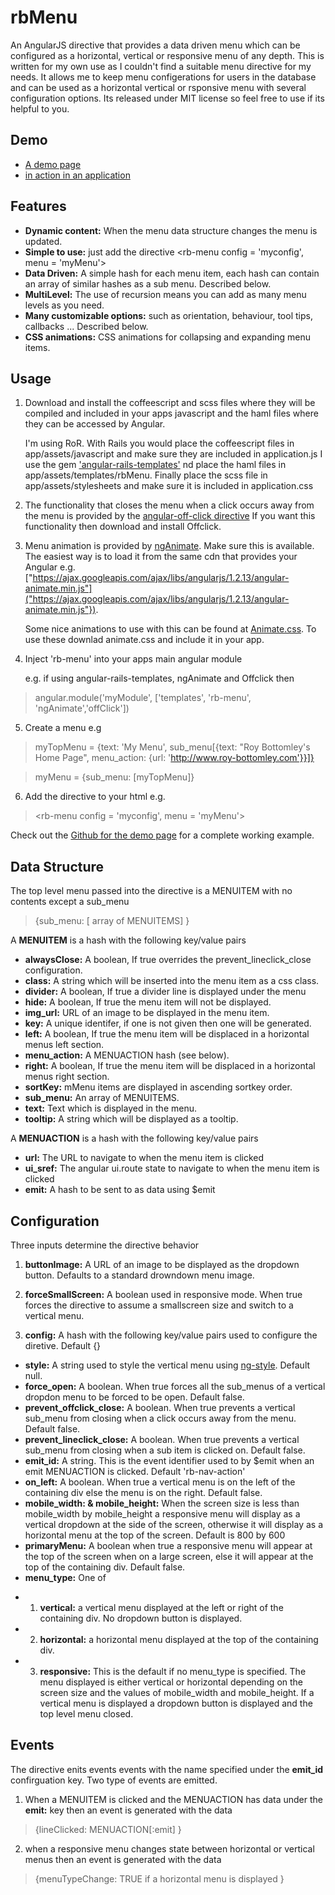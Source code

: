 # rbMenu
An AngularJS directive that provides a data driven menu which can be configured as a horizontal, vertical or responsive menu of any depth.
This is written for my own use as I couldn't find a suitable menu directive for my needs. It allows me to keep menu configerations for users in the database and can be used as a horizontal vertical or rsponsive menu with several configuration options. Its released under MIT license so feel free to use if its helpful to you.
## Demo
- [A demo page](http://www.roy-bottomley.com/demos/rbmenu)
- [in action in an application](http://www.tacticalfootball.com/clubs/1122)

## Features
* **Dynamic content:**  When the menu data structure changes the menu is updated.
* **Simple to use:**  just add the directive  <rb-menu config = 'myconfig', menu = 'myMenu'>
* **Data Driven:** A simple hash for each menu item, each hash can contain an array of similar hashes as a sub menu. Described below.
* **MultiLevel:** The use of recursion means you can add as many menu levels as you need.
* **Many customizable options:** such as orientation, behaviour, tool tips, callbacks ... Described below.
* **CSS animations:** CSS animations for collapsing and expanding menu items. 

## Usage
1. Download and install the coffeescript and scss files where they will be compiled and included in your apps javascript and the haml files where they can be accessed by Angular.</li>
I'm using RoR. With Rails you would
place the coffeescript files in app/assets/javascript and make sure they are included in application.js
I use the gem ['angular-rails-templates'](https://github.com/pitr/angular-rails-templates) nd place the haml files in app/assets/templates/rbMenu. Finally place the scss file in app/assets/stylesheets and make sure it is included in application.css

2. The functionality that closes the menu when a click occurs away from the menu is provided by the 
[angular-off-click directive](https://github.com/TheSharpieOne/angular-off-click) 
If you want this functionality then download and install Offclick.


3. Menu animation is provided by [ngAnimate](https://docs.angularjs.org/api/ngAnimate). Make sure this is available. 
The easiest way is to load it from the same cdn that provides your Angular e.g.
["https://ajax.googleapis.com/ajax/libs/angularjs/1.2.13/angular-animate.min.js"]("https://ajax.googleapis.com/ajax/libs/angularjs/1.2.13/angular-animate.min.js"}). </li>
Some nice animations to use with this can be found at [Animate.css](https://daneden.github.io/animate.css/). To use these downlad animate.css and include it in your app.

4. Inject 'rb-menu' into your apps main angular module</li>
e.g. if using angular-rails-templates, ngAnimate and Offclick then </li>
>  angular.module('myModule', ['templates', 'rb-menu', 'ngAnimate','offClick'])

5. Create a menu
e.g 
> myTopMenu = {text: 'My Menu', sub_menu[{text: "Roy Bottomley's Home Page", menu_action: {url: 'http://www.roy-bottomley.com'}}]}
</li>

> myMenu = {sub_menu: [myTopMenu]}

6. Add the directive to your html
e.g. 
> <rb-menu config = 'myconfig', menu = 'myMenu'>

Check out the [Github for the demo page](https://github.com/roy-bottomley/Demo-for-rbMenu.git) for a complete working example.

## Data Structure
The top level menu passed into the directive is a MENUITEM with no contents except a sub_menu
> {sub_menu: [ array of MENUITEMS] }

A **MENUITEM** is a hash with the following key/value pairs
* **alwaysClose:** A boolean, If true overrides the prevent_lineclick_close configuration.
* **class:** A string which will be inserted into the menu item as a css class.
* **divider:**  A boolean, If true a divider line is displayed under the menu
* **hide:**  A boolean, If true the menu item will not be displayed.
* **img_url:** URL of an image to be displayed in the menu item.
* **key:** A unique identifer, if one is not given then one will be generated.
* **left:** A boolean, If true the menu item will be displaced in a horizontal menus left section.
* **menu_action:** A MENUACTION hash (see below).
* **right:** A boolean, If true the menu item will be displaced in a horizontal menus right section.
* **sortKey:** mMenu items are displayed in ascending sortkey order.
* **sub_menu:** An array of MENUITEMS.
* **text:** Text which is displayed in the menu.
* **tooltip:** A string which will be displayed as a tooltip.

A **MENUACTION** is a hash with the following key/value pairs
* **url:** The URL to navigate to when the menu item is clicked
* **ui_sref:** The angular ui.route state to navigate to when the menu item is clicked
* **emit:** A hash to be sent to as data using $emit

## Configuration
Three inputs determine the directive behavior </li>

1. **buttonImage:** A URL of an image to be displayed as the dropdown button. Defaults to a standard drowndown menu image. 
</li>

2. **forceSmallScreen:** A boolean used in responsive mode. When true forces the directive to assume a smallscreen size and switch to a vertical menu.
</li>

3. **config:** A hash with the following key/value pairs used to configure the diretive. Default {}
* **style:** A string used to style the vertical menu using [ng-style](https://docs.angularjs.org/api/ng/directive/ngStyle). Default null.
* **force_open:** A boolean. When true forces all the sub_menus of a vertical dropdon menu to be forced to be open. Default false.
* **prevent_offclick_close:** A boolean. When true prevents a vertical sub_menu from closing when a click occurs away from the menu. Default false.
* **prevent_lineclick_close:** A boolean. When true prevents a vertical sub_menu from closing when a sub item is clicked on. Default false.
* **emit_id:** A string. This is the event identifier used to by $emit when an emit MENUACTION is clicked. Default 'rb-nav-action'
* **on_left:** A boolean. When true a vertical menu is on the left of the containing div else the menu is on the right. Default false.
* **mobile_width: & mobile_height:** When the screen size is less than mobile_width by mobile_height a responsive menu will display as a vertical dropdown at the side of the screen, otherwise it will display as a horizontal menu at the top of the screen. Default is 800 by 600		
* **primaryMenu:** A boolean when true a responsive menu will appear at the top of the screen when on a large screen, else it will appear at the top of the containing div. Default false.
* **menu_type:** One of
- 1. **vertical:** a vertical menu displayed at the left or right of the containing div. No dropdown button is displayed. 
- 2. **horizontal:** a horizontal menu displayed at the top of the containing div. 
- 3. **responsive:** This is the default if no menu_type is specified. The menu displayed is either vertical or horizontal depending on the screen size and the values of mobile_width and mobile_height. If a vertical menu is displayed a dropdown button is displayed and the top level menu closed.       

## Events
The directive enits events events with the name specified under the **emit_id** confirguation key. Two type of events are emitted.
1. When a MENUITEM is clicked and the MENUACTION has data under the **emit:** key then an event is generated with the data
> {lineClicked: MENUACTION[:emit] }

2. when a responsive menu changes state between horizontal or vertical menus then an event is generated with the data
> {menuTypeChange: TRUE if a horizontal menu is displayed }





